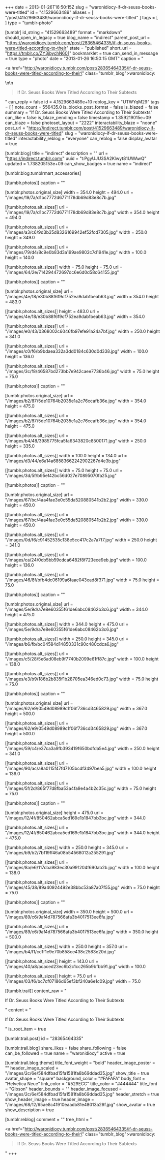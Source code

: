 +++
date = 2013-01-26T16:50:15Z
slug = "waronidiocy-if-dr-seuss-books-were-titled"
id = "41529663489"
aliases = [ "/post/41529663489/waronidiocy-if-dr-seuss-books-were-titled" ]
tags = [ ]
type = "tumblr-photo"

[tumblr]
id_string = "41529663489"
format = "markdown"
should_open_in_legacy = true
blog_name = "indirect"
parent_post_url = "https://waronidiocy.tumblr.com/post/28365464335/if-dr-seuss-books-were-titled-according-to-their"
state = "published"
short_url = "https://tmblr.co/ZY3jbychN601"
bookmarklet = true
can_send_in_message = true
type = "photo"
date = "2013-01-26 16:50:15 GMT"
caption = "<p><a href=\"http://waronidiocy.tumblr.com/post/28365464335/if-dr-seuss-books-were-titled-according-to-their\" class=\"tumblr_blog\">waronidiocy</a>:</p>\n\n<blockquote><p>If Dr. Seuss Books Were Titled According to Their Subtexts</p></blockquote>"
can_reply = false
id = 4.1529663489e+10
reblog_key = "UTWYqM29"
tags = [ ]
note_count = 556435.0
is_blocks_post_format = false
is_blazed = false
summary = "If Dr. Seuss Books Were Titled According to Their Subtexts"
can_like = false
is_blaze_pending = false
timestamp = 1.359219015e+09
can_blaze = false
photoset_layout = "2222"
interactability_blaze = "noone"
post_url = "https://indirect.tumblr.com/post/41529663489/waronidiocy-if-dr-seuss-books-were-titled"
slug = "waronidiocy-if-dr-seuss-books-were-titled"
interactability_reblog = "everyone"
can_reblog = false
display_avatar = true

[tumblr.blog]
title = "indirect"
description = ""
url = "https://indirect.tumblr.com/"
uuid = "t:PgyUJU3SA2Klwyt81UWAwQ"
updated = 1.738205153e+09
can_show_badges = true
name = "indirect"

[tumblr.blog.tumblrmart_accessories]

[[tumblr.photos]]
caption = ""

[tumblr.photos.original_size]
width = 354.0
height = 494.0
url = "/images/19/7a/d1bc7772d6771178db69d83e8c7b.jpg"

[[tumblr.photos.alt_sizes]]
url = "/images/19/7a/d1bc7772d6771178db69d83e8c7b.jpg"
width = 354.0
height = 494.0

[[tumblr.photos.alt_sizes]]
url = "/images/a3/c6/9d3b35d8326169942ef52fcd7305.jpg"
width = 250.0
height = 349.0

[[tumblr.photos.alt_sizes]]
url = "/images/79/d4/8c9e0b83d3a199ae9802c7d1941e.jpg"
width = 100.0
height = 140.0

[[tumblr.photos.alt_sizes]]
width = 75.0
height = 75.0
url = "/images/64/2e/714294472697dc6e6d0d58c64155.jpg"

[[tumblr.photos]]
caption = ""

[tumblr.photos.original_size]
url = "/images/4e/18/e30b88f6f9cf752ea9dab1beab63.jpg"
width = 354.0
height = 483.0

[[tumblr.photos.alt_sizes]]
height = 483.0
url = "/images/4e/18/e30b88f6f9cf752ea9dab1beab63.jpg"
width = 354.0

[[tumblr.photos.alt_sizes]]
url = "/images/e0/43/0368002c6046fb97efe91a24a7bf.jpg"
width = 250.0
height = 341.0

[[tumblr.photos.alt_sizes]]
url = "/images/c0/f6/b9bdaea332a3dd0184c630d0d338.jpg"
width = 100.0
height = 136.0

[[tumblr.photos.alt_sizes]]
url = "/images/3c/f8/46587bd273bb7e942caee7736b46.jpg"
width = 75.0
height = 75.0

[[tumblr.photos]]
caption = ""

[tumblr.photos.original_size]
url = "/images/b2/87/5de10764b2035e1a2c76ccafb36e.jpg"
width = 354.0
height = 475.0

[[tumblr.photos.alt_sizes]]
url = "/images/b2/87/5de10764b2035e1a2c76ccafb36e.jpg"
width = 354.0
height = 475.0

[[tumblr.photos.alt_sizes]]
url = "/images/b4/48/3985775fca5fa6343820c8500171.jpg"
width = 250.0
height = 335.0

[[tumblr.photos.alt_sizes]]
width = 100.0
height = 134.0
url = "/images/d3/44/e6a14a68583662242902267d4e3b.jpg"

[[tumblr.photos.alt_sizes]]
width = 75.0
height = 75.0
url = "/images/3d/5f/b95ef42bc56d027e70895070fa25.jpg"

[[tumblr.photos]]
caption = ""

[tumblr.photos.original_size]
url = "/images/67/bc/4aa4fae3e0c55da520880541b2b2.jpg"
width = 330.0
height = 450.0

[[tumblr.photos.alt_sizes]]
url = "/images/67/bc/4aa4fae3e0c55da520880541b2b2.jpg"
width = 330.0
height = 450.0

[[tumblr.photos.alt_sizes]]
url = "/images/0d/f6/c91452535c138e5cc417c2a7a7f7.jpg"
width = 250.0
height = 341.0

[[tumblr.photos.alt_sizes]]
url = "/images/ca/24/0cb5bb59cdca6482f8f723ece9eb.jpg"
width = 100.0
height = 136.0

[[tumblr.photos.alt_sizes]]
url = "/images/46/8f/bfb4dc06199a6faae043ead8f371.jpg"
width = 75.0
height = 75.0

[[tumblr.photos]]
caption = ""

[tumblr.photos.original_size]
url = "/images/5e/9d/a7e8e60355f61de6abc08462b3c6.jpg"
width = 344.0
height = 475.0

[[tumblr.photos.alt_sizes]]
width = 344.0
height = 475.0
url = "/images/5e/9d/a7e8e60355f61de6abc08462b3c6.jpg"

[[tumblr.photos.alt_sizes]]
width = 250.0
height = 345.0
url = "/images/b6/fb/bc04584d14850331c90c480cdca6.jpg"

[[tumblr.photos.alt_sizes]]
url = "/images/c5/28/5e6ad08eb9f7740b2099e61ff87c.jpg"
width = 100.0
height = 138.0

[[tumblr.photos.alt_sizes]]
url = "/images/e3/b9/186b2b835f1b28705ea346ed0c73.jpg"
width = 75.0
height = 75.0

[[tumblr.photos]]
caption = ""

[tumblr.photos.original_size]
url = "/images/62/e9/0549d08989c1f06f736cd3465829.jpg"
width = 367.0
height = 500.0

[[tumblr.photos.alt_sizes]]
url = "/images/62/e9/0549d08989c1f06f736cd3465829.jpg"
width = 367.0
height = 500.0

[[tumblr.photos.alt_sizes]]
url = "/images/59/c4/e37ca3a9fb393419f650bdfda5e4.jpg"
width = 250.0
height = 341.0

[[tumblr.photos.alt_sizes]]
url = "/images/90/ac/a8a0115f47fd7105bcdf3497bea5.jpg"
width = 100.0
height = 136.0

[[tumblr.photos.alt_sizes]]
url = "/images/5f/2d/865f77d8fba53a4fa9e4a4b2c35c.jpg"
width = 75.0
height = 75.0

[[tumblr.photos]]
caption = ""

[tumblr.photos.original_size]
height = 475.0
url = "/images/12/4f/850462abca5ed169e1b1847bb3bc.jpg"
width = 344.0

[[tumblr.photos.alt_sizes]]
url = "/images/12/4f/850462abca5ed169e1b1847bb3bc.jpg"
width = 344.0
height = 475.0

[[tumblr.photos.alt_sizes]]
width = 250.0
height = 345.0
url = "/images/b9/b2/7bf19ff46a08b54568012a255291.jpg"

[[tumblr.photos.alt_sizes]]
url = "/images/8a/e6/117cba983ec30a991204f690ab2b.jpg"
width = 100.0
height = 138.0

[[tumblr.photos.alt_sizes]]
url = "/images/45/38/89a40924492e38bbc53a87a07f55.jpg"
width = 75.0
height = 75.0

[[tumblr.photos]]
caption = ""

[tumblr.photos.original_size]
width = 350.0
height = 500.0
url = "/images/89/c6/9af4d787566afa3b4017513ee6fa.jpg"

[[tumblr.photos.alt_sizes]]
url = "/images/89/c6/9af4d787566afa3b4017513ee6fa.jpg"
width = 350.0
height = 500.0

[[tumblr.photos.alt_sizes]]
width = 250.0
height = 357.0
url = "/images/b4/f1/cc1f1e9e70b858ce438c2583e20d.jpg"

[[tumblr.photos.alt_sizes]]
height = 143.0
url = "/images/40/a8/acaced23ec6b2c1cc265b9bfbb91.jpg"
width = 100.0

[[tumblr.photos.alt_sizes]]
height = 75.0
url = "/images/03/f6/bc7cf07186d65ef3bf240a6e1c09.jpg"
width = 75.0

[[tumblr.trail]]
content_raw = "<p>If Dr. Seuss Books Were Titled According to Their Subtexts</p>"
content = "<p>If Dr. Seuss Books Were Titled According to Their Subtexts</p>"
is_root_item = true

[tumblr.trail.post]
id = "28365464335"

[tumblr.trail.blog]
share_likes = false
share_following = false
can_be_followed = true
name = "waronidiocy"
active = true

[tumblr.trail.blog.theme]
title_font_weight = "bold"
header_image_poster = ""
header_image_scaled = "/images/2c/6e/584dfbad15fa1581fa8b69ddad35.jpg"
show_title = true
avatar_shape = "square"
background_color = "#FAFAFA"
body_font = "Helvetica Neue"
link_color = "#529ECC"
title_color = "#444444"
title_font = "Gibson"
header_bounds = ""
header_image_focused = "/images/2c/6e/584dfbad15fa1581fa8b69ddad35.jpg"
header_stretch = true
show_header_image = true
header_image = "/images/68/12/65ae8c41910eaadb81e48013a29f.jpg"
show_avatar = true
show_description = true

[tumblr.reblog]
comment = ""
tree_html = "<p><a href=\"http://waronidiocy.tumblr.com/post/28365464335/if-dr-seuss-books-were-titled-according-to-their\" class=\"tumblr_blog\">waronidiocy</a>:</p><blockquote><p>If Dr. Seuss Books Were Titled According to Their Subtexts</p></blockquote>"
+++
